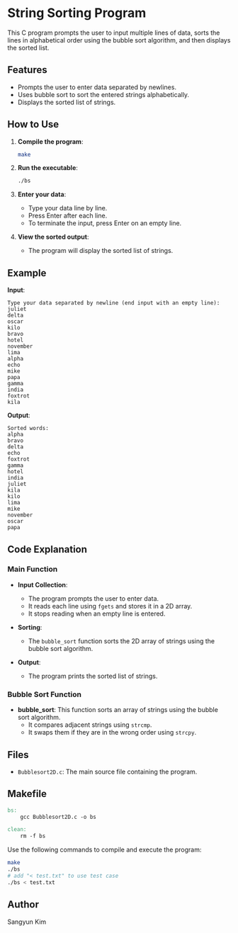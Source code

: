 # String Sorting Program

This C program prompts the user to input multiple lines of data, sorts the lines in alphabetical order using the bubble sort algorithm, and then displays the sorted list.

## Features

- Prompts the user to enter data separated by newlines.
- Uses bubble sort to sort the entered strings alphabetically.
- Displays the sorted list of strings.

## How to Use

1. **Compile the program**:
    ```sh
    make
    ```

2. **Run the executable**:
    ```sh
    ./bs
    ```

3. **Enter your data**:
    - Type your data line by line.
    - Press Enter after each line.
    - To terminate the input, press Enter on an empty line.

4. **View the sorted output**:
    - The program will display the sorted list of strings.

## Example

**Input**:
```
Type your data separated by newline (end input with an empty line):
juliet
delta
oscar
kilo
bravo
hotel
november
lima
alpha
echo
mike
papa
gamma
india
foxtrot
kila
```

**Output**:
```
Sorted words:
alpha
bravo
delta
echo
foxtrot
gamma
hotel
india
juliet
kila
kilo
lima
mike
november
oscar
papa
```

## Code Explanation

### Main Function

- **Input Collection**: 
  - The program prompts the user to enter data.
  - It reads each line using `fgets` and stores it in a 2D array.
  - It stops reading when an empty line is entered.

- **Sorting**:
  - The `bubble_sort` function sorts the 2D array of strings using the bubble sort algorithm.

- **Output**:
  - The program prints the sorted list of strings.

### Bubble Sort Function

- **bubble_sort**: This function sorts an array of strings using the bubble sort algorithm.
  - It compares adjacent strings using `strcmp`.
  - It swaps them if they are in the wrong order using `strcpy`.

## Files

- `Bubblesort2D.c`: The main source file containing the program.

## Makefile

```makefile
bs:
	gcc Bubblesort2D.c -o bs

clean:
	rm -f bs
```

Use the following commands to compile and execute the program:

```sh
make
./bs
# add "< test.txt" to use test case
./bs < test.txt
```

## Author

Sangyun Kim